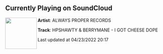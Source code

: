 ## Currently Playing on SoundCloud

[<img align="left" width="100" src="https://i1.sndcdn.com/artworks-cgyXD2krsNpgIAJa-rjifvA-t500x500.jpg">](https://soundcloud.com/alwaysproperrecords/hpshawty-berrymane-i-got-cheese-dope)

**Artist**: ALWAYS PROPER RECORDS 

**Track**: HPSHAWTY & BERRYMANE - I GOT CHEESE DOPE

Last updated at 04/23/2022 20:17
